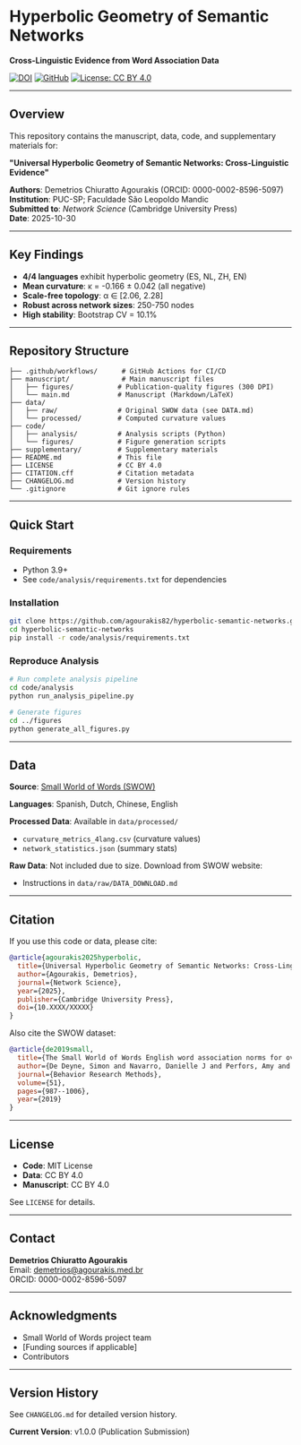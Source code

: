 # Hyperbolic Geometry of Semantic Networks

**Cross-Linguistic Evidence from Word Association Data**

[![DOI](https://zenodo.org/badge/DOI/10.5281/zenodo.17489685.svg)](https://doi.org/10.5281/zenodo.17489685)
[![GitHub](https://img.shields.io/github/stars/agourakis82/hyperbolic-semantic-networks?style=social)](https://github.com/agourakis82/hyperbolic-semantic-networks)
[![License: CC BY 4.0](https://img.shields.io/badge/License-CC%20BY%204.0-lightgrey.svg)](https://creativecommons.org/licenses/by/4.0/)

---

## Overview

This repository contains the manuscript, data, code, and supplementary materials for:

**"Universal Hyperbolic Geometry of Semantic Networks: Cross-Linguistic Evidence"**

**Authors**: Demetrios Chiuratto Agourakis (ORCID: 0000-0002-8596-5097)  
**Institution**: PUC-SP; Faculdade São Leopoldo Mandic  
**Submitted to**: *Network Science* (Cambridge University Press)  
**Date**: 2025-10-30

---

## Key Findings

- **4/4 languages** exhibit hyperbolic geometry (ES, NL, ZH, EN)
- **Mean curvature**: κ = -0.166 ± 0.042 (all negative)
- **Scale-free topology**: α ∈ [2.06, 2.28]
- **Robust across network sizes**: 250-750 nodes
- **High stability**: Bootstrap CV = 10.1%

---

## Repository Structure

```
├── .github/workflows/      # GitHub Actions for CI/CD
├── manuscript/             # Main manuscript files
│   ├── figures/           # Publication-quality figures (300 DPI)
│   └── main.md            # Manuscript (Markdown/LaTeX)
├── data/
│   ├── raw/               # Original SWOW data (see DATA.md)
│   └── processed/         # Computed curvature values
├── code/
│   ├── analysis/          # Analysis scripts (Python)
│   └── figures/           # Figure generation scripts
├── supplementary/         # Supplementary materials
├── README.md              # This file
├── LICENSE                # CC BY 4.0
├── CITATION.cff           # Citation metadata
├── CHANGELOG.md           # Version history
└── .gitignore             # Git ignore rules
```

---

## Quick Start

### Requirements

- Python 3.9+
- See `code/analysis/requirements.txt` for dependencies

### Installation

```bash
git clone https://github.com/agourakis82/hyperbolic-semantic-networks.git
cd hyperbolic-semantic-networks
pip install -r code/analysis/requirements.txt
```

### Reproduce Analysis

```bash
# Run complete analysis pipeline
cd code/analysis
python run_analysis_pipeline.py

# Generate figures
cd ../figures
python generate_all_figures.py
```

---

## Data

**Source**: [Small World of Words (SWOW)](https://smallworldofwords.org)

**Languages**: Spanish, Dutch, Chinese, English

**Processed Data**: Available in `data/processed/`
- `curvature_metrics_4lang.csv` (curvature values)
- `network_statistics.json` (summary stats)

**Raw Data**: Not included due to size. Download from SWOW website:
- Instructions in `data/raw/DATA_DOWNLOAD.md`

---

## Citation

If you use this code or data, please cite:

```bibtex
@article{agourakis2025hyperbolic,
  title={Universal Hyperbolic Geometry of Semantic Networks: Cross-Linguistic Evidence},
  author={Agourakis, Demetrios},
  journal={Network Science},
  year={2025},
  publisher={Cambridge University Press},
  doi={10.XXXX/XXXXX}
}
```

Also cite the SWOW dataset:

```bibtex
@article{de2019small,
  title={The Small World of Words English word association norms for over 12,000 cue words},
  author={De Deyne, Simon and Navarro, Danielle J and Perfors, Amy and Brysbaert, Marc and Storms, Gert},
  journal={Behavior Research Methods},
  volume={51},
  pages={987--1006},
  year={2019}
}
```

---

## License

- **Code**: MIT License
- **Data**: CC BY 4.0
- **Manuscript**: CC BY 4.0

See `LICENSE` for details.

---

## Contact

**Demetrios Chiuratto Agourakis**  
Email: demetrios@agourakis.med.br  
ORCID: 0000-0002-8596-5097

---

## Acknowledgments

- Small World of Words project team
- [Funding sources if applicable]
- Contributors

---

## Version History

See `CHANGELOG.md` for detailed version history.

**Current Version**: v1.0.0 (Publication Submission)

